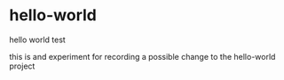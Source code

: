 # hello-world
hello world test

this is and experiment for recording a possible change to the hello-world project
